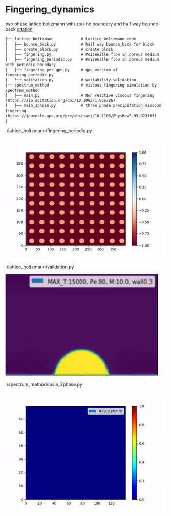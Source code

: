 # Fingering_dynamics
two phase lattice boltzmann with zou-he boundary and half way bounce-back
[citation](https://www.sciencedirect.com/science/article/pii/S0377025715002037?via%3Dihub)

    ├── lattice_boltzmann            # Lattice boltzmann code
    │   ├── bounce_back.py           # half way bounce_back for block
    │   ├── create_block.py          # create block
    │   ├── fingering.py             # Poiseuille flow in porous medium
    │   ├── fingering_periodic.py    # Poiseuille flow in porous medium with periodic boundary
    │   ├── fingering_per_gpu.py     # gpu version of fingering_periodic.py 
    │   └── valitation.py            # wettability validation
    |── spectrum_method              # viscous fingering simulation by spectrum_method
    │   ├── main.py                  # Non reactive viscous fingering (https://aip.scitation.org/doi/10.1063/1.866726)
    │   ├── main_3phase.py           # three phase precipitation viscous fingering (https://journals.aps.org/pre/abstract/10.1103/PhysRevE.93.023103)
    │   
    
./lattice_boltzmann/fingering_periodic.py

![](fingering_periodic.gif)

./lattice_boltzmann/validation.py

![](wettability_validation.png)

./spectrum_method/main_3phase.py

![](3phase_precipitationVF.gif)
